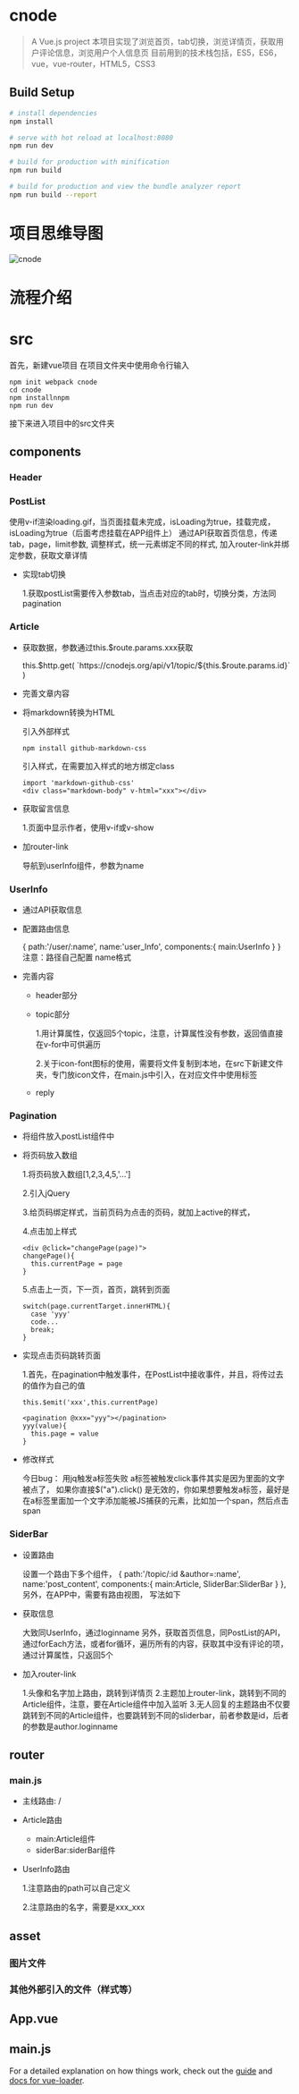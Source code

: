 # cnode
> A Vue.js project
本项目实现了浏览首页，tab切换，浏览详情页，获取用户评论信息，浏览用户个人信息页
目前用到的技术栈包括，ES5，ES6，vue，vue-router，HTML5，CSS3
## Build Setup

``` bash
# install dependencies
npm install

# serve with hot reload at localhost:8080
npm run dev

# build for production with minification
npm run build

# build for production and view the bundle analyzer report
npm run build --report
```
# 项目思维导图
![cnode](cnode.png) 
# 流程介绍
# src

首先，新建vue项目
在项目文件夹中使用命令行输入
```
npm init webpack cnode
cd cnode
npm installnnpm 
npm run dev
```

接下来进入项目中的src文件夹

## components

### Header

### PostList

使用v-if渲染loading.gif，当页面挂载未完成，isLoading为true，挂载完成，isLoading为true（后面考虑挂载在APP组件上）
通过API获取首页信息，传递tab，page，limit参数,
调整样式，统一元素绑定不同的样式,
加入router-link并绑定参数，获取文章详情

- 实现tab切换

  1.获取postList需要传入参数tab，当点击对应的tab时，切换分类，方法同pagination

### Article

- 获取数据，参数通过this.$route.params.xxx获取

  this.$http.get(
              `https://cnodejs.org/api/v1/topic/${this.$route.params.id}`
            )

- 完善文章内容
- 将markdown转换为HTML

  引入外部样式
  ```
  npm install github-markdown-css
  ```
  引入样式，在需要加入样式的地方绑定class
  ```
  import 'markdown-github-css'
  <div class="markdown-body" v-html="xxx"></div>
  ```

- 获取留言信息

  1.页面中显示作者，使用v-if或v-show

- 加router-link

  导航到userInfo组件，参数为name

### UserInfo

- 通过API获取信息
- 配置路由信息

  {
  path:'/user/:name',
  name:'user_Info',
  components:{
    main:UserInfo
  }
  }
  注意：路径自己配置
  name格式

- 完善内容

	- header部分
	- topic部分

	  1.用计算属性，仅返回5个topic，注意，计算属性没有参数，返回值直接在v-for中可供遍历

	  2.关于icon-font图标的使用，需要将文件复制到本地，在src下新建文件夹，专门放icon文件，在main.js中引入，在对应文件中使用标签

	- reply

### Pagination

- 将组件放入postList组件中
- 将页码放入数组

  1.将页码放入数组[1,2,3,4,5,'...']

  2.引入jQuery

  3.给页码绑定样式，当前页码为点击的页码，就加上active的样式，

  4.点击加上样式
  ```
  <div @click="changePage(page)">
  changePage(){
    this.currentPage = page
  }
  ```
  5.点击上一页，下一页，首页，跳转到页面
  ```
  switch(page.currentTarget.innerHTML){
    case 'yyy'
    code...
    break;
  }
  ```
- 实现点击页码跳转页面

  1.首先，在pagination中触发事件，在PostList中接收事件，并且，将传过去的值作为自己的值
  ```
  this.$emit('xxx',this.currentPage)
  ```
  ```
  <pagination @xxx="yyy"></pagination>
  yyy(value){
    this.page = value
  }
  ```

- 修改样式

  今日bug：
  用jq触发a标签失败
  a标签被触发click事件其实是因为里面的文字被点了，
  如果你直接$("a").click()
  是无效的，你如果想要触发a标签，最好是在a标签里面加一个文字添加能被JS捕获的元素，比如加一个span，然后点击span

### SiderBar

- 设置路由

  设置一个路由下多个组件，
    {
        path:'/topic/:id &author=:name',
        name:'post_content',
        components:{
          main:Article,
          SliderBar:SliderBar
        }
      },
  另外，在APP中，需要有路由视图，
  写法如下
  <router-view name="SliderBar"></router-view>

- 获取信息

  大致同UserInfo，通过loginname
  另外，获取首页信息，同PostList的API，通过forEach方法，或者for循环，遍历所有的内容，获取其中没有评论的项，通过计算属性，只返回5个

- 加入router-link

  1.头像和名字加上路由，跳转到详情页
  2.主题加上router-link，跳转到不同的Article组件，注意，要在Article组件中加入监听
  3.无人回复的主题路由不仅要跳转到不同的Article组件，也要跳转到不同的sliderbar，前者参数是id，后者的参数是author.loginname

## router

### main.js

- 主线路由:   /
- Article路由

	- main:Article组件
	- siderBar:siderBar组件

- UserInfo路由

  1.注意路由的path可以自己定义
  
  2.注意路由的名字，需要是xxx_xxx

## asset

### 图片文件

### 其他外部引入的文件（样式等）

## App.vue

## main.js


For a detailed explanation on how things work, check out the [guide](http://vuejs-templates.github.io/webpack/) and [docs for vue-loader](http://vuejs.github.io/vue-loader).
